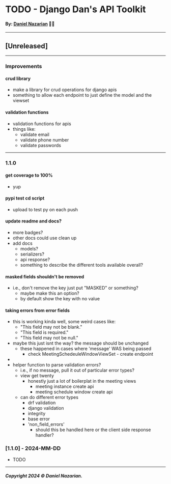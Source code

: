 # TODO - Django Dan's API Toolkit
#### By: [Daniel Nazarian](https://danielnazarian) 🐧👹

-------------------------------------------------------
## [Unreleased]
----
### Improvements

#### crud library
- make a library for crud operations for django apis
- something to allow each endpoint to just define the model and the viewset


#### validation functions
- validation functions for apis
- things like:
    - validate email
    - validate phone number
    - validate passwords


-----
### 1.1.0



#### get coverage to 100%
- yup



#### pypi test cd script
- upload to test py on each push



#### update readme and docs?
- more badges?
- other docs could use clean up
- add docs
    - models?
    - serializers?
    - api response?
    - something to describe the different tools available overall?



#### masked fields shouldn't be removed
- i.e., don't remove the key just put "MASKED" or something?
    - maybe make this an option?
    - by default show the key with no value
    

#### taking errors from error fields
- this is working kinda well, some weird cases like:
  - "This field may not be blank."
  - "This field is required."
  - "This field may not be null."
- maybe this just isnt the way? the message should be unchanged
  - these happened in cases where 'message' WAS being passed
    - check MeetingSchedeuleWindowViewSet - create endpoint
-
- helper function to parse validation errors?
    - i.e., if no message, pull it out of particular error types?
    - view get twenty
        - honestly just a lot of boilerplat in the meeting views
            - meeting instance create api
            - meeting schedule window create api
    - can do different error types
        - drf validation
        - django validation
        - integrity
        - base error
        - 'non_field_errors'
            - should this be handled here or the client side response handler?



### [1.1.0] - 2024-MM-DD
- TODO

-------------------------------------------------------

##### Copyright 2024 © Daniel Nazarian.
